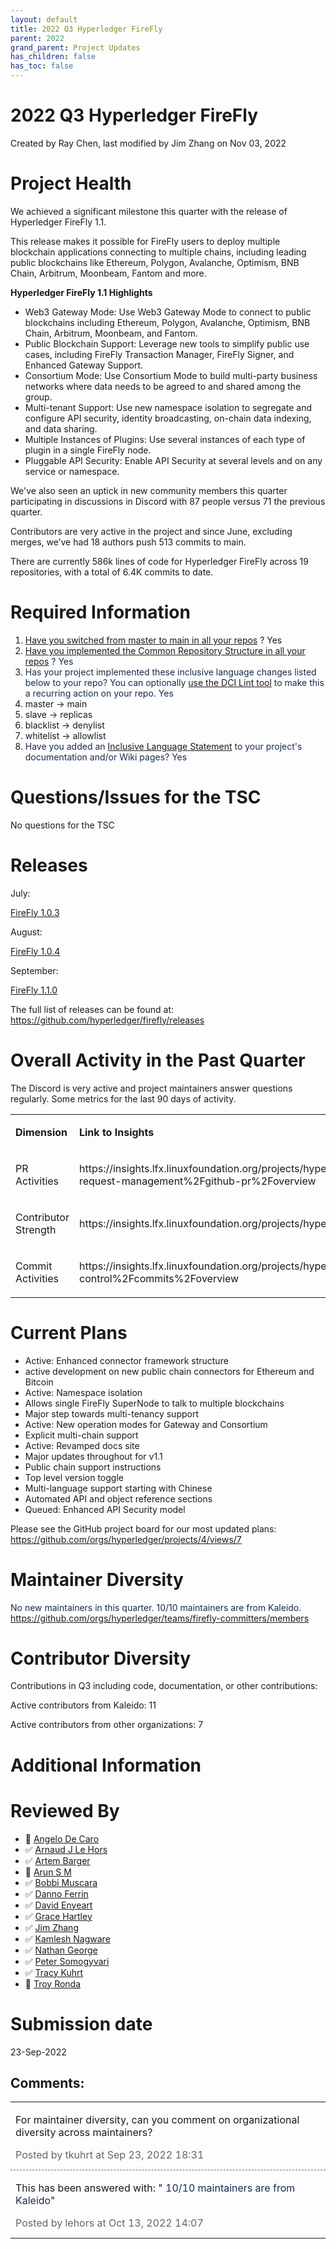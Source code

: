 ```yaml
---
layout: default
title: 2022 Q3 Hyperledger FireFly
parent: 2022
grand_parent: Project Updates
has_children: false
has_toc: false
---
```


# 2022 Q3 Hyperledger FireFly

Created by Ray Chen, last modified by Jim Zhang on Nov 03, 2022

<span style="letter-spacing: 0.0px;"> </span>

# Project Health

We achieved a significant milestone this quarter with the release of
Hyperledger FireFly 1.1.

This release makes it possible for FireFly users to deploy multiple
blockchain applications connecting to multiple chains, including leading
public blockchains like Ethereum, Polygon, Avalanche, Optimism, BNB
Chain, Arbitrum, Moonbeam, Fantom and more.



**Hyperledger FireFly 1.1 Highlights**

-   Web3 Gateway Mode: Use Web3 Gateway Mode to connect to public
blockchains including Ethereum, Polygon, Avalanche, Optimism, BNB
Chain, Arbitrum, Moonbeam, and Fantom.
-   Public Blockchain Support: Leverage new tools to simplify public use
cases, including FireFly Transaction Manager, FireFly Signer, and
Enhanced Gateway Support.
-   Consortium Mode: Use Consortium Mode to build multi-party business
networks where data needs to be agreed to and shared among the
group.
-   Multi-tenant Support: Use new namespace isolation to segregate and
configure API security, identity broadcasting, on-chain data
indexing, and data sharing.
-   Multiple Instances of Plugins: Use several instances of each type of
plugin in a single FireFly node.
-   Pluggable API Security: Enable API Security at several levels and on
any service or namespace.



We've also seen an uptick in new community members this quarter
participating in discussions in Discord with 87 people versus 71 the
previous quarter.

Contributors are very active in the project and since June, excluding
merges, we’ve had 18 authors push 513 commits to main.

There are currently 586k lines of code for Hyperledger FireFly across 19
repositories, with a total of 6.4K commits to date.

# Required Information

1.  <span style="color: rgb(68,68,68);"> <a href="https://wiki.hyperledger.org/display/TSC/Projects+have+two+quarters+to+comply+with+common+repo+structure?focusedCommentId=41591637#comment-41591637" rel="nofollow">Have you switched from master to main in all your
repos</a> </span> <span style="letter-spacing: 0.0px;">? Yes </span>
2.  <span class="placeholder-inline-tasks" style="color: rgb(23,43,77);text-decoration: none;"> <span style="color: rgb(68,68,68);">
<a href="https://tsc.hyperledger.org/repository-structure.html" class="external-link" rel="nofollow">Have you implemented the Common
Repository Structure in all your repos</a> </span> </span> <span style="color: rgb(23,43,77);text-decoration: none;">? Yes </span>
3.  <span style="color: rgb(23,43,77);text-decoration: none;"> <span style="color: rgb(23,43,77);">Has your project implemented these
inclusive language changes listed below to your repo? You can
optionally
<a href="https://github.com/petermetz/gh-action-dci-lint#usage" class="external-link" rel="nofollow">use the DCI Lint tool</a> to
make this a recurring action on your repo. Yes </span> </span>
1.  master → main
2.  slave → replicas
3.  blacklist → denylist
4.  whitelist → allowlist
4.  <span style="color: rgb(23,43,77);text-decoration: none;"> <span style="color: rgb(23,43,77);">Have you added an <a href="https://wiki.hyperledger.org/display/TSC/Inclusive+Language+Example" rel="nofollow">Inclusive Language Statement</a> to your project's
documentation and/or Wiki pages? Yes</span> </span>

# Questions/Issues for the TSC

No questions for the TSC

# Releases

July:

<a href="https://github.com/hyperledger/firefly/releases/tag/v1.0.3" class="external-link" rel="nofollow">FireFly 1.0.3</a>

August:

<a href="https://github.com/hyperledger/firefly/releases/tag/v1.0.4" class="external-link" rel="nofollow">FireFly 1.0.4</a>

September:

<a href="https://github.com/hyperledger/firefly/releases/tag/v1.1.0" class="external-link" rel="nofollow">FireFly 1.1.0</a>

The full list of releases can be found at:
<a href="https://github.com/hyperledger/firefly/releases" class="external-link" rel="nofollow">https://github.com/hyperledger/firefly/releases</a>

# Overall Activity in the Past Quarter

The Discord is very active and project maintainers answer questions
regularly. Some metrics for the last 90 days of activity.

<table class="wrapped confluenceTable">
<tbody>
<tr class="odd">
<td class="confluenceTd" style="text-align: left;"><p><strong>Dimension</strong></p></td>
<td class="confluenceTd" style="text-align: left;"><p><strong>Link to
Insights</strong></p></td>
</tr>
<tr class="even">
<td class="confluenceTd" style="text-align: left;"><p><span>PR
Activities </span></p></td>
<td class="confluenceTd" style="text-align: left;"><p><a href="https://insights.lfx.linuxfoundation.org/projects/hyperledger%2Ffirefly/dashboard;subTab=technical;v=pull-request-management%2Fgithub-pr%2Foverview" class="external-link" rel="nofollow" style="text-decoration: none;"><span>https://insights.lfx.linuxfoundation.org/projects/hyperledger%2Ffirefly/dashboard;subTab=technical;v=pull-request-management%2Fgithub-pr%2Foverview</span></a></p></td>
</tr>
<tr class="odd">
<td class="confluenceTd" style="text-align: left;"><p><span>Contributor
Strength </span></p></td>
<td class="confluenceTd" style="text-align: left;"><p><a href="https://insights.lfx.linuxfoundation.org/projects/hyperledger%2Ffirefly/dashboard;quicktime=time_filter_3M" class="external-link" rel="nofollow" style="text-decoration: none;"><span>https://insights.lfx.linuxfoundation.org/projects/hyperledger%2Ffirefly/dashboard;quicktime=time_filter_3M</span></a></p></td>
</tr>
<tr class="even">
<td class="confluenceTd" style="text-align: left;"><p><span>Commit
Activities </span></p></td>
<td class="confluenceTd" style="text-align: left;"><p><a href="https://insights.lfx.linuxfoundation.org/projects/hyperledger%2Ffirefly/dashboard;subTab=technical;v=source-control%2Fcommits%2Foverview" class="external-link" rel="nofollow" style="text-decoration: none;"><span>https://insights.lfx.linuxfoundation.org/projects/hyperledger%2Ffirefly/dashboard;subTab=technical;v=source-control%2Fcommits%2Foverview</span></a></p></td>
</tr>
</tbody>
</table>

# Current Plans

-   Active: Enhanced connector framework structure 
-   active development on new public chain connectors for Ethereum
and Bitcoin
-   Active: Namespace isolation
-   Allows single FireFly SuperNode to talk to multiple blockchains 
-   Major step towards multi-tenancy support
-   Active: New operation modes for Gateway and Consortium 
-   Explicit multi-chain support
-   Active: Revamped docs site
-   Major updates throughout for v1.1
-   Public chain support instructions
-   Top level version toggle
-   Multi-language support starting with Chinese
-   Automated API and object reference sections
-   Queued: Enhanced API Security model

Please see the GitHub project board for our most updated plans:
<a href="https://github.com/orgs/hyperledger/projects/4/views/7" class="external-link" rel="nofollow">https://github.com/orgs/hyperledger/projects/4/views/7</a>

# Maintainer Diversity

<span style="color: rgb(23,43,77);">No new maintainers in this quarter.
10/10 maintainers are from Kaleido.  <a href="https://github.com/orgs/hyperledger/teams/firefly-committers/members" class="external-link" rel="nofollow" style="text-decoration: none;">https://github.com/orgs/hyperledger/teams/firefly-committers/members</a></span>

# Contributor Diversity

Contributions in Q3 including code, documentation, or other
contributions:

Active contributors from Kaleido: 11

Active contributors from other organizations: 7

# Additional Information

# Reviewed By

-   🔲 <span class="placeholder-inline-tasks">
<a href="https://wiki.hyperledger.org/display/~angelo.decaro" class="confluence-userlink user-mention" data-username="angelo.decaro" data-linked-resource-id="16327529" data-linked-resource-version="1" data-linked-resource-type="userinfo" data-base-url="https://wiki.hyperledger.org">Angelo De Caro</a></span>
-   ✅ <span class="placeholder-inline-tasks">
<a href="https://wiki.hyperledger.org/display/~lehors" class="confluence-userlink user-mention" data-username="lehors" data-linked-resource-id="2394240" data-linked-resource-version="1" data-linked-resource-type="userinfo" data-base-url="https://wiki.hyperledger.org">Arnaud J Le Hors</a></span>
-   ✅ <span class="placeholder-inline-tasks">
<a href="https://wiki.hyperledger.org/display/~C0rWin" class="confluence-userlink user-mention" data-username="C0rWin" data-linked-resource-id="13865321" data-linked-resource-version="1" data-linked-resource-type="userinfo" data-base-url="https://wiki.hyperledger.org">Artem Barger</a></span>
-   🔲 <span class="placeholder-inline-tasks">
<a href="https://wiki.hyperledger.org/display/~arsulegai" class="confluence-userlink user-mention" data-username="arsulegai" data-linked-resource-id="6427759" data-linked-resource-version="2" data-linked-resource-type="userinfo" data-base-url="https://wiki.hyperledger.org">Arun S M</a> </span>
-   ✅ <span class="placeholder-inline-tasks">
<a href="https://wiki.hyperledger.org/display/~Bobbijn" class="confluence-userlink user-mention" data-username="Bobbijn" data-linked-resource-id="2393198" data-linked-resource-version="2" data-linked-resource-type="userinfo" data-base-url="https://wiki.hyperledger.org">Bobbi Muscara</a></span>
-   ✅ <span class="placeholder-inline-tasks">
<a href="https://wiki.hyperledger.org/display/~shemnon" class="confluence-userlink user-mention" data-username="shemnon" data-linked-resource-id="20022118" data-linked-resource-version="2" data-linked-resource-type="userinfo" data-base-url="https://wiki.hyperledger.org">Danno Ferrin</a>  </span>
-   ✅ <span class="placeholder-inline-tasks">
<a href="https://wiki.hyperledger.org/display/~denyeart" class="confluence-userlink user-mention" data-username="denyeart" data-linked-resource-id="2392864" data-linked-resource-version="1" data-linked-resource-type="userinfo" data-base-url="https://wiki.hyperledger.org">David Enyeart</a></span>
-   ✅ <span class="placeholder-inline-tasks">
<a href="https://wiki.hyperledger.org/display/~grace.hartley" class="confluence-userlink user-mention" data-username="grace.hartley" data-linked-resource-id="16324128" data-linked-resource-version="1" data-linked-resource-type="userinfo" data-base-url="https://wiki.hyperledger.org">Grace Hartley</a></span>
-   ✅ <span class="placeholder-inline-tasks">
<a href="https://wiki.hyperledger.org/display/~jimthematrix" class="confluence-userlink user-mention" data-username="jimthematrix" data-linked-resource-id="58854075" data-linked-resource-version="1" data-linked-resource-type="userinfo" data-base-url="https://wiki.hyperledger.org">Jim Zhang</a> </span>
-   ✅ <span class="placeholder-inline-tasks">
<a href="https://wiki.hyperledger.org/display/~knagware9" class="confluence-userlink user-mention" data-username="knagware9" data-linked-resource-id="2393468" data-linked-resource-version="1" data-linked-resource-type="userinfo" data-base-url="https://wiki.hyperledger.org">Kamlesh Nagware</a></span>
-   ✅ <span class="placeholder-inline-tasks">
<a href="https://wiki.hyperledger.org/display/~nage" class="confluence-userlink user-mention" data-username="nage" data-linked-resource-id="2393038" data-linked-resource-version="1" data-linked-resource-type="userinfo" data-base-url="https://wiki.hyperledger.org">Nathan George</a></span>
-   ✅ <span class="placeholder-inline-tasks">
<a href="https://wiki.hyperledger.org/display/~gl7doqu97svck56tzyjzzhxj" class="confluence-userlink user-mention" data-username="gl7doqu97svck56tzyjzzhxj" data-linked-resource-id="24779271" data-linked-resource-version="1" data-linked-resource-type="userinfo" data-base-url="https://wiki.hyperledger.org">Peter Somogyvari</a></span>
-   ✅ <span class="placeholder-inline-tasks">
<a href="https://wiki.hyperledger.org/display/~tkuhrt" class="confluence-userlink user-mention" data-username="tkuhrt" data-linked-resource-id="1180151" data-linked-resource-version="2" data-linked-resource-type="userinfo" data-base-url="https://wiki.hyperledger.org">Tracy Kuhrt</a> </span>
-   🔲 <span class="placeholder-inline-tasks">
<a href="https://wiki.hyperledger.org/display/~troyronda" class="confluence-userlink user-mention" data-username="troyronda" data-linked-resource-id="9110618" data-linked-resource-version="2" data-linked-resource-type="userinfo" data-base-url="https://wiki.hyperledger.org">Troy Ronda</a> </span>

# <span class="placeholder-inline-tasks">Submission date </span>

<span class="placeholder-inline-tasks"> 23-Sep-2022 </span>



## Comments:

<table data-border="0" width="100%">
<colgroup>
<col style="width: 100%" />
</colgroup>
<tbody>
<tr class="odd">
<td><span id="comment-71701571"></span>
<p>For maintainer diversity, can you comment on organizational diversity
across maintainers?</p>
<div class="smallfont" data-align="left" style="color: #666666; width: 98%; margin-bottom: 10px;">
 Posted by tkuhrt at Sep
23, 2022 18:31 </div ></td>
</tr>
<tr class="even">
<td style="border-top: 1px dashed #666666"><span id="comment-71702285"></span>
<p>This has been answered with: " <span style="color: rgb(23,43,77);">10/10 maintainers are from Kaleido</span>"</p>
<div class="smallfont" data-align="left" style="color: #666666; width: 98%; margin-bottom: 10px;">
Posted by lehors at Oct
13, 2022 14:07 </div ></td>
</tr>
</tbody>
</table>




